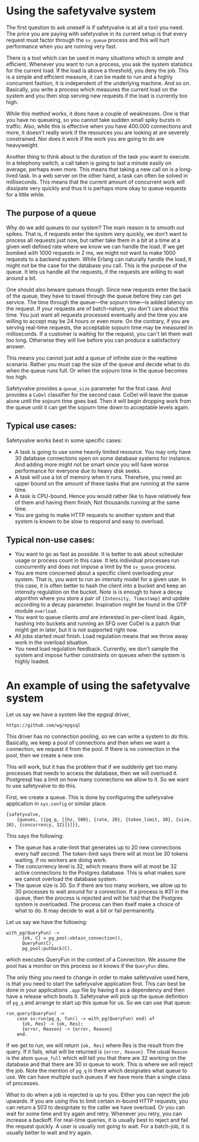 # Using the safetyvalve system

The first question to ask oneself is if safetyvalve is at all a tool you need. The price you are paying with safetyvalve in its current setup is that every request must factor through the `sv_queue` process and this will hurt performance when you are running very fast.

There is a tool which can be used in many situations which is simple and efficient. Whenever you want to run a process, you ask the system statistics for the current load. If the load is above a threshold, you deny the job. This is a simple and efficient measure, it can be made to run and a highly concurrent fashion, it is independent of the underlying machine. And so on. Basically, you write a process which measures the current load on the system and you then stop serving new requests if the load is currently too high.

While this method works, it does have a couple of weaknesses. One is that you have no queueing, so you cannot take sudden small spiky bursts in traffic. Also, while this is effective when you have 400.000 connections and more, it doesn't really work if the resources you are looking at are severely constrained. Nor does it work if the work you are going to do are heavyweight.

Another thing to think about is the duration of the task you want to execute. In a telephony switch, a call taken is going to last a minute easily on average, perhaps even more. This means that taking a new call on is a long-lived task. In a web server on the other hand, a task can often be solved in milliseconds. This means that the current amount of concurrent work will dissipate very quickly and thus it is perhaps more okay to queue requests for a little while.

## The purpose of a queue

Why do we add queues to our system? The main reason is to smooth out spikes. That is, if requests enter the system very quickly, we don't want to process all requests just now, but rather take them in a bit at a time at a given well defined rate where we know we can handle the load. If we get bombed with 1000 requests in 2 ms, we might not want to make 1000 requests to a backend system. While Erlang can naturally handle the load, it might not be the case for the database you call. This is the purpose of the queue. It lets us handle all the requests, if the requests are willing to wait around a bit.

One should also beware queues though. Since new requests enter the back of the queue, they have to travel through the queue before they can get service. The time through the queue—the sojourn time—is added latency on the request. If your requests are of batch-nature, you don't care about this time. You just want all requests processed eventually and the time you are willing to accept may be 24 hours or even more. On the contrary, if you are serving real-time requests, the acceptable sojourn time may be measured in milliseconds. If a customer is waiting for the request, you can't let them wait too long. Otherwise they will live before you can produce a satisfactory answer.

This means you cannot just add a queue of infinite size in the realtime scenario. Rather you must cap the size of the queue and decide what to do when the queue runs full. Or when the sojourn time in the queue becomes too high.

Safetyvalve provides a `queue_size` parameter for the first case. And provides a `CoDel` classifier for the second case. CoDel will leave the queue alone until the sojourn time goes bad. Then it will begin dropping work from the queue until it can get the sojourn time down to acceptable levels again.

## Typical use cases:

Safetyvalve works best in some specific cases:

* A task is going to use some heavily limited resource. You may only have 30 database connections open on some database systems for instance. And adding more might not be smart since you will have worse performance for everyone due to heavy disk seeks.
* A task will use a lot of memory when it runs. Therefore, you need an upper bound on the amount of these tasks that are running at the same time.
* A task is CPU-bound. Hence you would rather like to have relatively few of them and having them finish; Not thousands running at the same time.
* You are going to make HTTP requests to another system and that system is known to be slow to respond and easy to overload.

## Typical non-use cases:

* You want to go as fast as possible. It is better to ask about scheduler usage or process count in this case. It lets individual processes run concurrently and does not impose a limit by the `sv_queue` process.
* You are more concerned about a specific client overloading your system. That is, you want to run an intensity model for a given user. In this case, it is often better to hash the client into a bucket and keep an intensity regulation on the bucket. Note is is enough to have a decay algorithm where you store a pair of `{Intensity, Timestamp}` and update according to a decay parameter. Inspiration might be found in the OTP module `overload`.
* You want to queue clients *and* are interested in per-client load. Again, hashing into buckets and running an SFQ over CoDel is a patch that might get in later, but it is not supported right now.
* All jobs started *must* finish. Load regulation means that we throw away work in the overload situation.
* You need load regulation feedback. Currently, we don't sample the system and impose further constraints on queues when the system is highly loaded.

# An example of using the safetyvalve system

Let us say we have a system like the epgsql driver,

	https://github.com/wg/epgsql
	
This driver has no connection pooling, so we can write a system to do this. Basically, we keep a pool of connections and then when we want a connection, we request it from the pool. If there is no connection in the pool, then we create a new one.

This will work, but it has the problem that if we suddenly get too many processes that needs to access the database, then we will overload it. Postgresql has a limit on how many connections we allow to it. So we want to use safetyvalve to do this.

First, we create a queue. This is done by configuring the safetyvalve application in `sys.config` or similar place.

	{safetyvalve,
		{queues, [{pg_q, [{hz, 500}, {rate, 20}, {token_limit, 30}, {size, 30}, {concurrency, 32}]}]}},
		
This says the following:

* The queue has a rate-limit that generates up to 20 new connections every half second. The token-limit says there will at most be 30 tokens waiting, if no workers are doing work.
* The concurrency level is 32, which means there will at most be 32 active connections to the Postgres database. This is what makes sure we cannot overload the database system.
* The queue size is 30. So if there are too many workers, we allow up to 30 processes to wait around for a connection. If a process is #31 in the queue, then the process is rejected and will be told that the Postgres system is overloaded. The process can then itself make a choice of what to do. It may decide to wait a bit or fail permanently.

Let us say we have the following:

	with_pg(QueryFun) ->
	      {ok, C} = pg_pool:obtain_connection(),
	      QueryFun(C),
	      pg_pool:putback(C).
	      
which executes QueryFun in the context of a Connection. We assume the pool has a monitor on this process so it knows if the `QueryFun` dies.

The only thing you need to change in order to make safetyvalve used here, is that you need to start the safetyvalve application first. This can best be done in your applications `.app` file by having it as a dependency and then have a release which boots it. Safetyvalve will pick up the queue definition of `pg_q` and arrange to start up this queue for us. So we can use that queue:

	run_query(QueryFun) ->
	    case sv:run(pg_q, fun() -> with_pg(QueryFun) end) of
	      {ok, Res} -> {ok, Res};
	      {error, Reason} -> {error, Reason}
	    end.
	 
If we get to run, we will return `{ok, Res}` where Res is the result from the query. If it fails, what will be returned is `{error, Reason}`. The usual `Reason` is the atom `queue_full` which will tell you that there are 32 working on the database and that there are 30 in queue to work. This is where we will reject the job. Note the mention of `pg_q` in there which designates what queue to use. We can have multiple such queues if we have more than a single class of processes.

What to do when a job is rejected is up to you. Either you can reject the job upwards. If you are using this to limit certain in-bound HTTP requests, you can return a 503 to designtate to the caller we have overload. Or you can wait for some time and try again and retry. Whenever you retry, you can increase a backoff. For real-time queries, it is usually best to reject and fail the request quickly. A user is usually not going to wait. For a batch-job, it is usually better to wait and try again.

